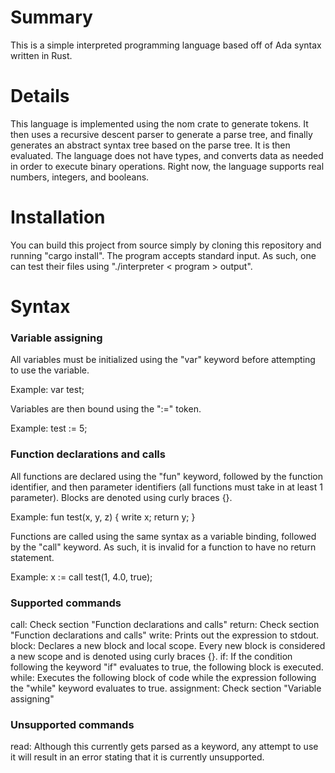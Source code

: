 # Summary

This is a simple interpreted programming language based off of Ada syntax written in Rust.

# Details

This language is implemented using the nom crate to generate tokens. It then uses a recursive descent parser to generate a parse tree, and finally generates an abstract syntax tree based on the parse tree. It is then evaluated. The language does not have types, and converts data as needed in order to execute binary operations. Right now, the language supports real numbers, integers, and booleans.

# Installation

You can build this project from source simply by cloning this repository and running "cargo install". The program accepts standard input. As such, one can test their files using "./interpreter < program > output".

# Syntax

### Variable assigning

All variables must be initialized using the "var" keyword before attempting to use the variable.

Example: var test;

Variables are then bound using the ":=" token.

Example: test := 5;

### Function declarations and calls

All functions are declared using the "fun" keyword, followed by the function identifier, and then parameter identifiers (all functions must take in at least 1 parameter). Blocks are denoted using curly braces {}.

Example: fun test(x, y, z) {
write x;
return y;
}

Functions are called using the same syntax as a variable binding, followed by the "call" keyword. As such, it is invalid for a function to have no return statement.

Example: x := call test(1, 4.0, true);

### Supported commands

call: Check section "Function declarations and calls"
return: Check section "Function declarations and calls"
write: Prints out the expression to stdout.
block: Declares a new block and local scope. Every new block is considered a new scope and is denoted using curly braces {}.
if: If the condition following the keyword "if" evaluates to true, the following block is executed.
while: Executes the following block of code while the expression following the "while" keyword evaluates to true.
assignment: Check section "Variable assigning"

### Unsupported commands
read: Although this currently gets parsed as a keyword, any attempt to use it will result in an error stating that it is currently unsupported.
